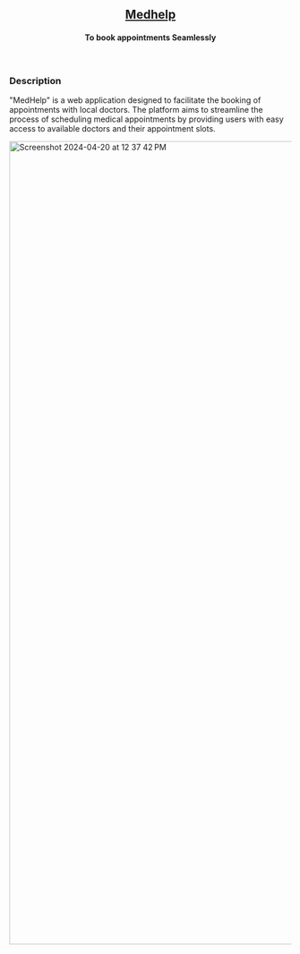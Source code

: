 <h2 align="center"><u>Medhelp</u></h2>

<h4 align="center"> To book appointments Seamlessly </h4>

<p align="center">
<br>
</p>

### Description

"MedHelp" is a web application designed to facilitate the booking of appointments with local doctors. The platform aims to streamline the process of scheduling medical appointments by providing users with easy access to available doctors and their appointment slots.

<img width="1436" alt="Screenshot 2024-04-20 at 12 37 42 PM" src="[https://github.com/BRAVO23111/Medhelp-2/assets/89589614/e69e428d-0e93-44c8-a3bf-110e9a09d9ea]">
